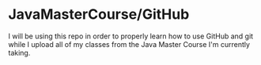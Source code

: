 # JavaMasterCourse/GitHub

I will be using this repo in order to properly learn how to use GitHub and git while I upload all of my classes from the Java Master Course I'm currently taking.
